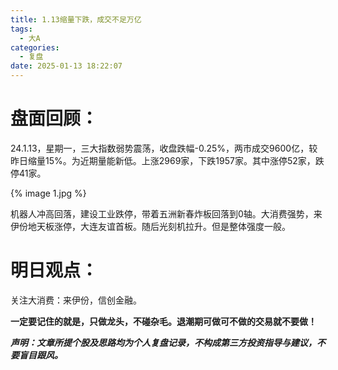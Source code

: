 ```yaml
---
title: 1.13缩量下跌，成交不足万亿
tags:
  - 大A
categories:
  - 复盘
date: 2025-01-13 18:22:07
---
```




# 盘面回顾：

24.1.13，星期一，三大指数弱势震荡，收盘跌幅-0.25%，两市成交9600亿，较昨日缩量15%。为近期量能新低。上涨2969家，下跌1957家。其中涨停52家，跌停41家。

{% image 1.jpg %}

机器人冲高回落，建设工业跌停，带着五洲新春炸板回落到0轴。大消费强势，来伊份地天板涨停，大连友谊首板。随后光刻机拉升。但是整体强度一般。



<!--more-->



# 明日观点：

关注大消费：来伊份，信创金融。



**一定要记住的就是，只做龙头，不碰杂毛。退潮期可做可不做的交易就不要做！**



***声明：文章所提个股及思路均为个人复盘记录，不构成第三方投资指导与建议，不要盲目跟风。***
